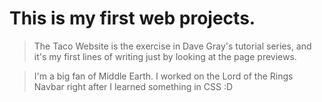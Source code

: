 # This is my first web projects.

> The Taco Website is the exercise in Dave Gray's tutorial series, and it's my first lines of writing just by looking at the page previews.

> I'm a big fan of Middle Earth. I worked on the Lord of the Rings Navbar right after I learned something in CSS :D
